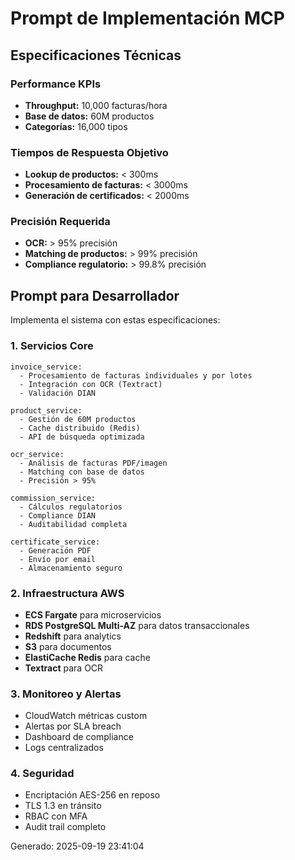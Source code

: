 # Prompt de Implementación MCP

## Especificaciones Técnicas

### Performance KPIs
- **Throughput:** 10,000 facturas/hora
- **Base de datos:** 60M productos
- **Categorías:** 16,000 tipos

### Tiempos de Respuesta Objetivo
- **Lookup de productos:** < 300ms
- **Procesamiento de facturas:** < 3000ms  
- **Generación de certificados:** < 2000ms

### Precisión Requerida
- **OCR:** > 95% precisión
- **Matching de productos:** > 99% precisión
- **Compliance regulatorio:** > 99.8% precisión

## Prompt para Desarrollador

Implementa el sistema con estas especificaciones:

### 1. Servicios Core
```
invoice_service:
  - Procesamiento de facturas individuales y por lotes
  - Integración con OCR (Textract)
  - Validación DIAN

product_service:
  - Gestión de 60M productos
  - Cache distribuido (Redis)
  - API de búsqueda optimizada

ocr_service:
  - Análisis de facturas PDF/imagen
  - Matching con base de datos
  - Precisión > 95%

commission_service:
  - Cálculos regulatorios
  - Compliance DIAN
  - Auditabilidad completa

certificate_service:
  - Generación PDF
  - Envío por email
  - Almacenamiento seguro
```

### 2. Infraestructura AWS
- **ECS Fargate** para microservicios
- **RDS PostgreSQL Multi-AZ** para datos transaccionales
- **Redshift** para analytics
- **S3** para documentos
- **ElastiCache Redis** para cache
- **Textract** para OCR

### 3. Monitoreo y Alertas
- CloudWatch métricas custom
- Alertas por SLA breach
- Dashboard de compliance
- Logs centralizados

### 4. Seguridad
- Encriptación AES-256 en reposo
- TLS 1.3 en tránsito
- RBAC con MFA
- Audit trail completo

Generado: 2025-09-19 23:41:04
